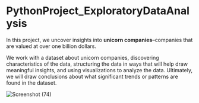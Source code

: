 # PythonProject_ExploratoryDataAnalysis
In this project, we uncover insights into **unicorn companies**–companies that are valued at over one billion dollars.  

We work with a dataset about unicorn companies, discovering characteristics of the data, structuring the data in ways that will help  draw meaningful insights, and using visualizations to analyze the data. Ultimately, we will draw conclusions about what significant trends or patterns are found in the dataset.

![Screenshot (74)](https://github.com/shipv11/PythonProject_ExploratoryDataAnalysis/assets/134296097/ff56ec9a-bf3c-4a64-b4ad-9d6b3906a05e)

